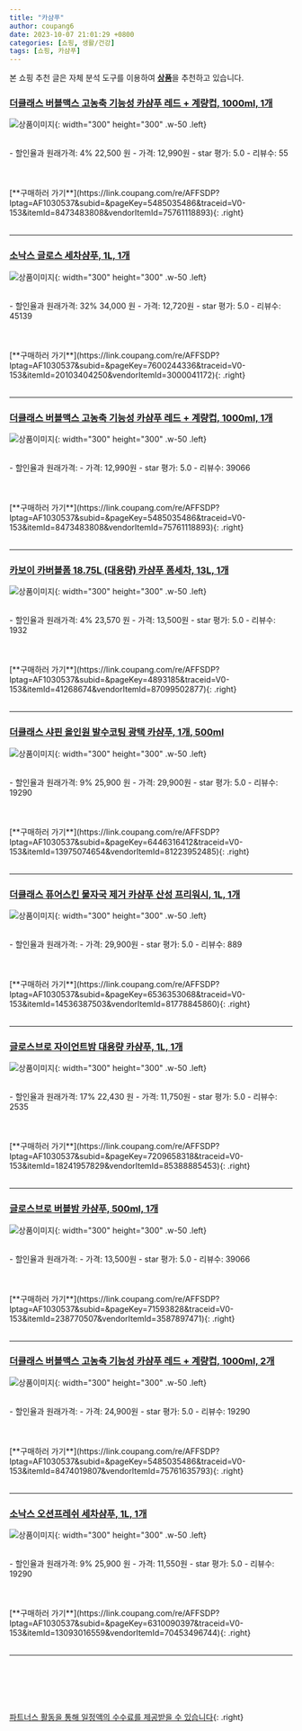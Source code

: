 ```yaml
---
title: "카샴푸"
author: coupang6
date: 2023-10-07 21:01:29 +0800
categories: [쇼핑, 생활/건강]
tags: [쇼핑, 카샴푸]
---
```


본 쇼핑 추천 글은 자체 분석 도구를 이용하여 [**상품**](https://link.coupang.com/a/bao1ui)을 추천하고 있습니다.

### [더클래스 버블맥스 고농축 기능성 카샴푸 레드 + 계량컵, 1000ml, 1개](https://link.coupang.com/re/AFFSDP?lptag=AF1030537&subid=&pageKey=5485035486&traceid=V0-153&itemId=8473483808&vendorItemId=75761118893)

![상품이미지](https://thumbnail6.coupangcdn.com/thumbnails/remote/230x230ex/image/retail/images/3307377231358287-efc20c7e-3c10-4c65-be38-9c07240b3978.jpg){: width="300" height="300" .w-50 .left}


<br>
- 할인율과 원래가격: 4%  22,500   원
- 가격: 12,990원
- star 평가: 5.0
- 리뷰수: 55
<br>
<br>
<br>
<br>
[**구매하러 가기**](https://link.coupang.com/re/AFFSDP?lptag=AF1030537&subid=&pageKey=5485035486&traceid=V0-153&itemId=8473483808&vendorItemId=75761118893){: .right}
<br>
<br>

---

### [소낙스 글로스 세차샴푸, 1L, 1개](https://link.coupang.com/re/AFFSDP?lptag=AF1030537&subid=&pageKey=7600244336&traceid=V0-153&itemId=20103404250&vendorItemId=3000041172)

![상품이미지](https://thumbnail6.coupangcdn.com/thumbnails/remote/230x230ex/image/retail/images/1224059959297319-b36754da-1148-4553-b9f7-de821ab17bc4.jpg){: width="300" height="300" .w-50 .left}


<br>
- 할인율과 원래가격: 32%  34,000   원
- 가격: 12,720원
- star 평가: 5.0
- 리뷰수: 45139
<br>
<br>
<br>
<br>
[**구매하러 가기**](https://link.coupang.com/re/AFFSDP?lptag=AF1030537&subid=&pageKey=7600244336&traceid=V0-153&itemId=20103404250&vendorItemId=3000041172){: .right}
<br>
<br>

---

### [더클래스 버블맥스 고농축 기능성 카샴푸 레드 + 계량컵, 1000ml, 1개](https://link.coupang.com/re/AFFSDP?lptag=AF1030537&subid=&pageKey=5485035486&traceid=V0-153&itemId=8473483808&vendorItemId=75761118893)

![상품이미지](https://thumbnail6.coupangcdn.com/thumbnails/remote/230x230ex/image/retail/images/3307377231358287-efc20c7e-3c10-4c65-be38-9c07240b3978.jpg){: width="300" height="300" .w-50 .left}


<br>
- 할인율과 원래가격: 
- 가격: 12,990원
- star 평가: 5.0
- 리뷰수: 39066
<br>
<br>
<br>
<br>
[**구매하러 가기**](https://link.coupang.com/re/AFFSDP?lptag=AF1030537&subid=&pageKey=5485035486&traceid=V0-153&itemId=8473483808&vendorItemId=75761118893){: .right}
<br>
<br>

---

### [카보이 카버블폼 18.75L (대용량) 카샴푸 폼세차, 13L, 1개](https://link.coupang.com/re/AFFSDP?lptag=AF1030537&subid=&pageKey=4893185&traceid=V0-153&itemId=41268674&vendorItemId=87099502877)

![상품이미지](https://thumbnail10.coupangcdn.com/thumbnails/remote/230x230ex/image/vendor_inventory/5e91/d23047706ee9fd7d2560662c1b6687ab5bd447577944688102bf3ebbabcc.jpg){: width="300" height="300" .w-50 .left}


<br>
- 할인율과 원래가격: 4%  23,570   원
- 가격: 13,500원
- star 평가: 5.0
- 리뷰수: 1932
<br>
<br>
<br>
<br>
[**구매하러 가기**](https://link.coupang.com/re/AFFSDP?lptag=AF1030537&subid=&pageKey=4893185&traceid=V0-153&itemId=41268674&vendorItemId=87099502877){: .right}
<br>
<br>

---

### [더클래스 샤핀 올인원 발수코팅 광택 카샴푸, 1개, 500ml](https://link.coupang.com/re/AFFSDP?lptag=AF1030537&subid=&pageKey=6446316412&traceid=V0-153&itemId=13975074654&vendorItemId=81223952485)

![상품이미지](https://thumbnail7.coupangcdn.com/thumbnails/remote/230x230ex/image/retail/images/3079536931788696-e5770749-8cb0-4c6a-9009-15bc8d90ff72.jpg){: width="300" height="300" .w-50 .left}


<br>
- 할인율과 원래가격: 9%  25,900   원
- 가격: 29,900원
- star 평가: 5.0
- 리뷰수: 19290
<br>
<br>
<br>
<br>
[**구매하러 가기**](https://link.coupang.com/re/AFFSDP?lptag=AF1030537&subid=&pageKey=6446316412&traceid=V0-153&itemId=13975074654&vendorItemId=81223952485){: .right}
<br>
<br>

---

### [더클래스 퓨어스킨 물자국 제거 카샴푸 산성 프리워시, 1L, 1개](https://link.coupang.com/re/AFFSDP?lptag=AF1030537&subid=&pageKey=6536353068&traceid=V0-153&itemId=14536387503&vendorItemId=81778845860)

![상품이미지](https://thumbnail10.coupangcdn.com/thumbnails/remote/230x230ex/image/retail/images/1814273652518605-ff0767ee-3b9b-4930-aa32-40069ea39a0c.jpg){: width="300" height="300" .w-50 .left}


<br>
- 할인율과 원래가격: 
- 가격: 29,900원
- star 평가: 5.0
- 리뷰수: 889
<br>
<br>
<br>
<br>
[**구매하러 가기**](https://link.coupang.com/re/AFFSDP?lptag=AF1030537&subid=&pageKey=6536353068&traceid=V0-153&itemId=14536387503&vendorItemId=81778845860){: .right}
<br>
<br>

---

### [글로스브로 자이언트밤 대용량 카샴푸, 1L, 1개](https://link.coupang.com/re/AFFSDP?lptag=AF1030537&subid=&pageKey=7209658318&traceid=V0-153&itemId=18241957829&vendorItemId=85388885453)

![상품이미지](https://thumbnail8.coupangcdn.com/thumbnails/remote/230x230ex/image/retail/images/2023/03/20/12/7/7866f08f-0dbe-4248-b723-e7ac7d33acf4.jpg){: width="300" height="300" .w-50 .left}


<br>
- 할인율과 원래가격: 17%  22,430   원
- 가격: 11,750원
- star 평가: 5.0
- 리뷰수: 2535
<br>
<br>
<br>
<br>
[**구매하러 가기**](https://link.coupang.com/re/AFFSDP?lptag=AF1030537&subid=&pageKey=7209658318&traceid=V0-153&itemId=18241957829&vendorItemId=85388885453){: .right}
<br>
<br>

---

### [글로스브로 버블밤 카샴푸, 500ml, 1개](https://link.coupang.com/re/AFFSDP?lptag=AF1030537&subid=&pageKey=71593828&traceid=V0-153&itemId=238770507&vendorItemId=3587897471)

![상품이미지](https://thumbnail7.coupangcdn.com/thumbnails/remote/230x230ex/image/retail/images/2018/03/22/11/2/b3713a0d-bf19-451a-be64-99df45462c16.jpg){: width="300" height="300" .w-50 .left}


<br>
- 할인율과 원래가격: 
- 가격: 13,500원
- star 평가: 5.0
- 리뷰수: 39066
<br>
<br>
<br>
<br>
[**구매하러 가기**](https://link.coupang.com/re/AFFSDP?lptag=AF1030537&subid=&pageKey=71593828&traceid=V0-153&itemId=238770507&vendorItemId=3587897471){: .right}
<br>
<br>

---

### [더클래스 버블맥스 고농축 기능성 카샴푸 레드 + 계량컵, 1000ml, 2개](https://link.coupang.com/re/AFFSDP?lptag=AF1030537&subid=&pageKey=5485035486&traceid=V0-153&itemId=8474019807&vendorItemId=75761635793)

![상품이미지](https://thumbnail10.coupangcdn.com/thumbnails/remote/230x230ex/image/retail/images/3307773308636762-709da257-3eb9-474c-9f05-42ac97c17783.jpg){: width="300" height="300" .w-50 .left}


<br>
- 할인율과 원래가격: 
- 가격: 24,900원
- star 평가: 5.0
- 리뷰수: 19290
<br>
<br>
<br>
<br>
[**구매하러 가기**](https://link.coupang.com/re/AFFSDP?lptag=AF1030537&subid=&pageKey=5485035486&traceid=V0-153&itemId=8474019807&vendorItemId=75761635793){: .right}
<br>
<br>

---

### [소낙스 오션프레쉬 세차샴푸, 1L, 1개](https://link.coupang.com/re/AFFSDP?lptag=AF1030537&subid=&pageKey=6310090397&traceid=V0-153&itemId=13093016559&vendorItemId=70453496744)

![상품이미지](https://thumbnail9.coupangcdn.com/thumbnails/remote/230x230ex/image/retail/images/2020/03/23/11/8/61140f78-d252-47bd-b618-35c83b09367e.jpg){: width="300" height="300" .w-50 .left}


<br>
- 할인율과 원래가격: 9%  25,900   원
- 가격: 11,550원
- star 평가: 5.0
- 리뷰수: 19290
<br>
<br>
<br>
<br>
[**구매하러 가기**](https://link.coupang.com/re/AFFSDP?lptag=AF1030537&subid=&pageKey=6310090397&traceid=V0-153&itemId=13093016559&vendorItemId=70453496744){: .right}
<br>
<br>

---
<br><br><br><br><br> [파트너스 활동을 통해 일정액의 수수료를 제공받을 수 있습니다](https://link.coupang.com/a/bao1ui){: .right}
